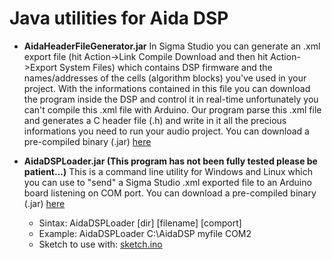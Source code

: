 # Java utilities for Aida DSP 

* __AidaHeaderFileGenerator.jar__
In Sigma Studio you can generate an .xml export file (hit Action->Link Compile Download and then hit Action->Export System Files)
which contains DSP firmware and the names/addresses of the cells (algorithm blocks) you've used in your project.
With the informations contained in this file you can download the program inside the DSP and control it in real-time 
unfortunately you can't compile this .xml file with Arduino. 
Our program parse this .xml file and generates a C header file (.h) and write in it all the precious informations you need to 
run your audio project. You can download a pre-compiled binary (.jar) [here](../Java/AidaHeaderFileGenerator/bin) 

* __AidaDSPLoader.jar (This program has not been fully tested please be patient...)__
This is a command line utility for Windows and Linux which you can use to "send" a Sigma Studio .xml exported file 
to an Arduino board listening on COM port. You can download a pre-compiled binary (.jar) [here](../Java/AidaDSPLoader/bin) 
  * Sintax: AidaDSPLoader [dir] [filename] [comport]
  * Example: AidaDSPLoader C:\AidaDSP myfile COM2
  * Sketch to use with: [sketch.ino](../Examples) 


